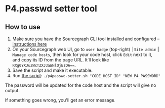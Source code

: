 # P4.passwd setter tool

## How to use

1. Make sure you have the Sourcegraph CLI tool installed and configured – [instructions here](https://sourcegraph.com/github.com/sourcegraph/src-cli@main/-/blob/README.md)
2. On your Sourcegraph web UI, go to `user badge` (top-right) | `Site admin` | `Manage code hosts`, then look for your code host, click `Edit` next to it, and copy its ID from the page URL. It'll look like `RXg0YXJuZWxTZXJ3aWNlOjEzOA==`.
3. Save the script and make it executable.
4. Run [the script](p4passwd-setter.sh): `./p4passwd-setter.sh "CODE_HOST_ID" "NEW_P4_PASSWORD"`

The password will be updated for the code host and the script will give no output.

If something goes wrong, you'll get an error message.
